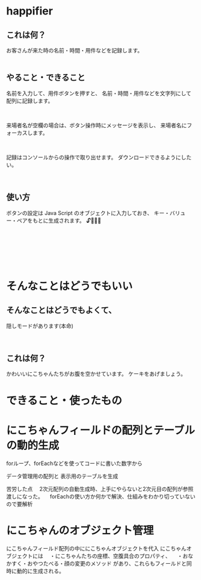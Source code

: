 # happifier


## これは何？

お客さんが来た時の名前・時間・用件などを記録します。
<br>
<br>



## やること・できること

名前を入力して、用件ボタンを押すと、
名前・時間・用件などを文字列にして配列に記録します。

<br>

来場者名が空欄の場合は、ボタン操作時にメッセージを表示し、
来場者名にフォーカスします。

<br>

記録はコンソールからの操作で取り出せます。
ダウンロードできるようにしたい。

<br>


## 使い方

ボタンの設定は Java Script のオブジェクトに入力しておき、
キー・バリュー・ペアをもとに生成されます。
🔓🔢🍐😋

<br>
<br>
<br>
<br>
<br>


# そんなことはどうでもいい

## そんなことはどうでもよくて、

隠しモードがあります(本命)

<br>

## これは何？
かわいいにこちゃんたちがお腹を空かせています。
ケーキをあげましょう。

# できること・使ったもの

# にこちゃんフィールドの配列とテーブルの動的生成

forループ、forEachなどを使ってコードに書いた数字から

データ管理用の配列と
表示用のテーブルを生成

苦労した点
　2次元配列の自動生成時、上手にやらないと2次元目の配列が参照渡しになった。
　forEachの使い方か何かで解決、仕組みをわかり切っていないので要解析

# にこちゃんのオブジェクト管理

にこちゃんフィールド配列の中ににこちゃんオブジェクトを代入
にこちゃんオブジェクトには
　・にこちゃんたちの座標、空腹具合のプロパティ、
　・おなかすく・おやつたべる・顔の変更のメソッド
があり、これらもフィールドと同時に動的に生成される。
